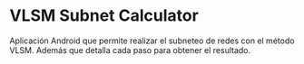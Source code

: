 # VLSM Subnet Calculator

Aplicación Android que permite realizar el subneteo de redes con el método VLSM.
Además que detalla cada paso para obtener el resultado.
